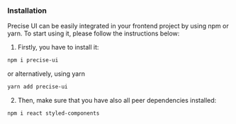 ### Installation

Precise UI can be easily integrated in your frontend project by using npm or yarn. To start using it, please follow the instructions below:

1. Firstly, you have to install it:

```sh
npm i precise-ui
```

or alternatively, using yarn

```sh
yarn add precise-ui
```

2. Then, make sure that you have also all peer dependencies installed:

```sh
npm i react styled-components
```
